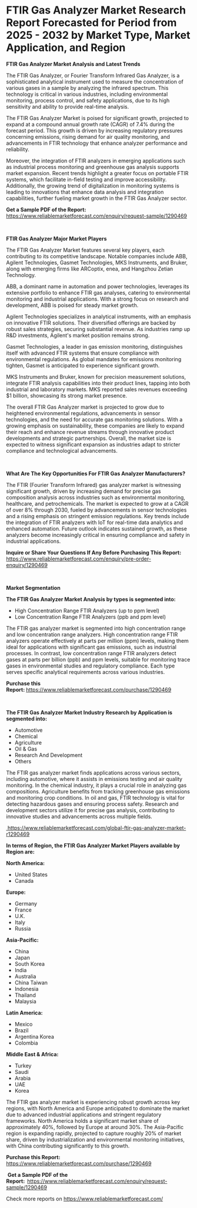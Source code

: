<p><h1>FTIR Gas Analyzer Market Research Report Forecasted for Period from 2025 -  2032 by Market Type, Market Application, and Region</h1></p><p><strong>FTIR Gas Analyzer Market Analysis and Latest Trends</strong></p>
<p><p>The FTIR Gas Analyzer, or Fourier Transform Infrared Gas Analyzer, is a sophisticated analytical instrument used to measure the concentration of various gases in a sample by analyzing the infrared spectrum. This technology is critical in various industries, including environmental monitoring, process control, and safety applications, due to its high sensitivity and ability to provide real-time analysis. </p><p>The FTIR Gas Analyzer Market is poised for significant growth, projected to expand at a compound annual growth rate (CAGR) of 7.4% during the forecast period. This growth is driven by increasing regulatory pressures concerning emissions, rising demand for air quality monitoring, and advancements in FTIR technology that enhance analyzer performance and reliability. </p><p>Moreover, the integration of FTIR analyzers in emerging applications such as industrial process monitoring and greenhouse gas analysis supports market expansion. Recent trends highlight a greater focus on portable FTIR systems, which facilitate in-field testing and improve accessibility. Additionally, the growing trend of digitalization in monitoring systems is leading to innovations that enhance data analysis and integration capabilities, further fueling market growth in the FTIR Gas Analyzer sector.</p></p>
<p><strong>Get a Sample PDF of the Report:&nbsp;</strong> <a href="https://www.reliablemarketforecast.com/enquiry/request-sample/1290469?utm_campaign=3182&utm_medium=2&utm_source=Github&utm_content=ia&utm_term=08042025&utm_id=ftir-gas-analyzer">https://www.reliablemarketforecast.com/enquiry/request-sample/1290469</a></p>
<p>&nbsp;</p>
<p><strong>FTIR Gas Analyzer Major Market Players</strong></p>
<p><p>The FTIR Gas Analyzer Market features several key players, each contributing to its competitive landscape. Notable companies include ABB, Agilent Technologies, Gasmet Technologies, MKS Instruments, and Bruker, along with emerging firms like ARCoptix, enea, and Hangzhou Zetian Technology.</p><p>ABB, a dominant name in automation and power technologies, leverages its extensive portfolio to enhance FTIR gas analyses, catering to environmental monitoring and industrial applications. With a strong focus on research and development, ABB is poised for steady market growth.</p><p>Agilent Technologies specializes in analytical instruments, with an emphasis on innovative FTIR solutions. Their diversified offerings are backed by robust sales strategies, securing substantial revenue. As industries ramp up R&D investments, Agilent's market position remains strong.</p><p>Gasmet Technologies, a leader in gas emission monitoring, distinguishes itself with advanced FTIR systems that ensure compliance with environmental regulations. As global mandates for emissions monitoring tighten, Gasmet is anticipated to experience significant growth.</p><p>MKS Instruments and Bruker, known for precision measurement solutions, integrate FTIR analysis capabilities into their product lines, tapping into both industrial and laboratory markets. MKS reported sales revenues exceeding $1 billion, showcasing its strong market presence.</p><p>The overall FTIR Gas Analyzer market is projected to grow due to heightened environmental regulations, advancements in sensor technologies, and the need for accurate gas monitoring solutions. With a growing emphasis on sustainability, these companies are likely to expand their reach and enhance revenue streams through innovative product developments and strategic partnerships. Overall, the market size is expected to witness significant expansion as industries adapt to stricter compliance and technological advancements.</p></p>
<p>&nbsp;</p>
<p><strong>What Are The Key Opportunities For FTIR Gas Analyzer Manufacturers?</strong></p>
<p><p>The FTIR (Fourier Transform Infrared) gas analyzer market is witnessing significant growth, driven by increasing demand for precise gas composition analysis across industries such as environmental monitoring, healthcare, and petrochemicals. The market is expected to grow at a CAGR of over 8% through 2030, fueled by advancements in sensor technologies and a rising emphasis on stringent emission regulations. Key trends include the integration of FTIR analyzers with IoT for real-time data analytics and enhanced automation. Future outlook indicates sustained growth, as these analyzers become increasingly critical in ensuring compliance and safety in industrial applications.</p></p>
<p><strong>Inquire or Share Your Questions If Any Before Purchasing This Report:</strong> <a href="https://www.reliablemarketforecast.com/enquiry/pre-order-enquiry/1290469?utm_campaign=3182&utm_medium=2&utm_source=Github&utm_content=ia&utm_term=08042025&utm_id=ftir-gas-analyzer">https://www.reliablemarketforecast.com/enquiry/pre-order-enquiry/1290469</a></p>
<p>&nbsp;</p>
<p><strong>Market Segmentation</strong></p>
<p><strong>The FTIR Gas Analyzer Market Analysis by types is segmented into:</strong></p>
<p><ul><li>High Concentration Range FTIR Analyzers (up to ppm level)</li><li>Low Concentration Range FTIR Analyzers (ppb and ppm level)</li></ul></p>
<p><p>The FTIR gas analyzer market is segmented into high concentration range and low concentration range analyzers. High concentration range FTIR analyzers operate effectively at parts per million (ppm) levels, making them ideal for applications with significant gas emissions, such as industrial processes. In contrast, low concentration range FTIR analyzers detect gases at parts per billion (ppb) and ppm levels, suitable for monitoring trace gases in environmental studies and regulatory compliance. Each type serves specific analytical requirements across various industries.</p></p>
<p><strong>Purchase this Report:&nbsp;</strong><a href="https://www.reliablemarketforecast.com/purchase/1290469?utm_campaign=3182&utm_medium=2&utm_source=Github&utm_content=ia&utm_term=08042025&utm_id=ftir-gas-analyzer">https://www.reliablemarketforecast.com/purchase/1290469</a></p>
<p>&nbsp;</p>
<p><strong>The FTIR Gas Analyzer Market Industry Research by Application is segmented into:</strong></p>
<p><ul><li>Automotive</li><li>Chemical</li><li>Agriculture</li><li>Oil & Gas</li><li>Research And Development</li><li>Others</li></ul></p>
<p><p>The FTIR gas analyzer market finds applications across various sectors, including automotive, where it assists in emissions testing and air quality monitoring. In the chemical industry, it plays a crucial role in analyzing gas compositions. Agriculture benefits from tracking greenhouse gas emissions and monitoring crop conditions. In oil and gas, FTIR technology is vital for detecting hazardous gases and ensuring process safety. Research and development sectors utilize it for precise gas analysis, contributing to innovative studies and advancements across multiple fields.</p></p>
<p><a href="https://www.reliablemarketforecast.com/global-ftir-gas-analyzer-market-r1290469?utm_campaign=3182&utm_medium=2&utm_source=Github&utm_content=ia&utm_term=08042025&utm_id=ftir-gas-analyzer">&nbsp;https://www.reliablemarketforecast.com/global-ftir-gas-analyzer-market-r1290469</a></p>
<p><strong>In terms of Region, the FTIR Gas Analyzer Market Players available by Region are:</strong></p>
<p>
    <p> <strong> North America: </strong>
        <ul>
            <li>United States</li>
            <li>Canada</li>
        </ul>
        </p> 
    <p> <strong> Europe: </strong>
        <ul>
            <li>Germany</li>
            <li>France</li>
            <li>U.K.</li>
            <li>Italy</li>
            <li>Russia</li>
        </ul>
        </p> 
    <p> <strong> Asia-Pacific: </strong>
        <ul>
            <li>China</li>
            <li>Japan</li>
            <li>South Korea</li>
            <li>India</li>
            <li>Australia</li>
            <li>China Taiwan</li>
            <li>Indonesia</li>
            <li>Thailand</li>
            <li>Malaysia</li>
        </ul>
        </p> 
    <p> <strong> Latin America: </strong>
        <ul>
            <li>Mexico</li>
            <li>Brazil</li>
            <li>Argentina Korea</li>
            <li>Colombia</li>
        </ul>
        </p> 
    <p> <strong> Middle East & Africa: </strong>
        <ul>
            <li>Turkey</li>
            <li>Saudi</li>
            <li>Arabia</li>
            <li>UAE</li>
            <li>Korea</li>
        </ul>
    </p>
    </p>
<p><p>The FTIR gas analyzer market is experiencing robust growth across key regions, with North America and Europe anticipated to dominate the market due to advanced industrial applications and stringent regulatory frameworks. North America holds a significant market share of approximately 40%, followed by Europe at around 30%. The Asia-Pacific region is expanding rapidly, projected to capture roughly 20% of market share, driven by industrialization and environmental monitoring initiatives, with China contributing significantly to this growth.</p></p>
<p><strong>Purchase this Report: </strong><a href="https://www.reliablemarketforecast.com/purchase/1290469?utm_campaign=3182&utm_medium=2&utm_source=Github&utm_content=ia&utm_term=08042025&utm_id=ftir-gas-analyzer">https://www.reliablemarketforecast.com/purchase/1290469</a></p>
<p>&nbsp;<strong>Get a Sample PDF of the Report:&nbsp;&nbsp;</strong><a href="https://www.reliablemarketforecast.com/enquiry/request-sample/1290469?utm_campaign=3182&utm_medium=2&utm_source=Github&utm_content=ia&utm_term=08042025&utm_id=ftir-gas-analyzer">https://www.reliablemarketforecast.com/enquiry/request-sample/1290469</a></p>
<p><strong></strong></p>
<p>Check more reports on <a href="https://www.reliablemarketforecast.com/?utm_campaign=3182&utm_medium=2&utm_source=Github&utm_content=ia&utm_term=08042025&utm_id=ftir-gas-analyzer">https://www.reliablemarketforecast.com/</a></p>